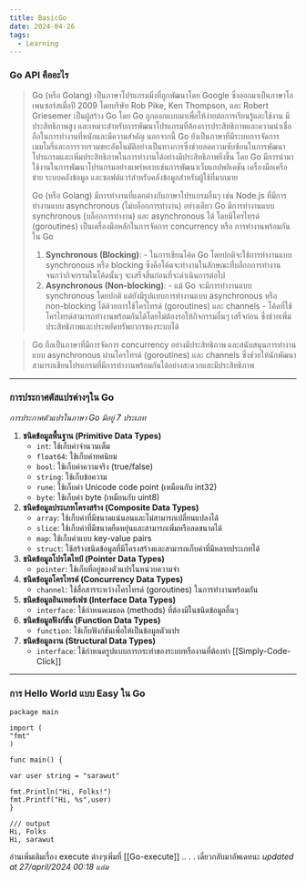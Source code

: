```yaml
---
title: BasicGo
date: 2024-04-26
tags:
  - Learning
---
```

### Go API  คืออะไร

> Go (หรือ Golang) เป็นภาษาโปรแกรมมิ่งที่ถูกพัฒนาโดย Google ซึ่งออกมาเป็นภาษาโอเพนซอร์สเมื่อปี 2009 โดยบริษัท Rob Pike, Ken Thompson, และ Robert Griesemer เป็นผู้สร้าง Go โดย Go ถูกออกแบบมาเพื่อให้ง่ายต่อการเรียนรู้และใช้งาน มีประสิทธิภาพสูง และเหมาะสำหรับการพัฒนาโปรแกรมที่ต้องการประสิทธิภาพและความน่าเชื่อถือในการทำงานที่หนักและมีความสำคัญ นอกจากนี้ Go ยังเป็นภาษาที่มีระบบการจัดการเมมโมรี่และการรวบรวมขยะอัตโนมัติอย่างเป็นทางการซึ่งช่วยลดความซับซ้อนในการพัฒนาโปรแกรมและเพิ่มประสิทธิภาพในการทำงานได้อย่างมีประสิทธิภาพยิ่งขึ้น โดย Go มีการนำมาใช้งานในการพัฒนาโปรแกรมอย่างแพร่หลายเช่นการพัฒนาเว็บแอปพลิเคชัน เครื่องมือเครือข่าย ระบบคลังข้อมูล และซอฟต์แวร์สำหรับคลังข้อมูลสำหรับผู้ใช้ที่มากมาย
> 
> Go (หรือ Golang) มีการทำงานที่แตกต่างกับภาษาโปรแกรมอื่นๆ เช่น Node.js ที่มีการทำงานแบบ asynchronous (ไม่บล็อกการทำงาน) อย่างเดียว Go มีการทำงานแบบ synchronous (บล็อกการทำงาน) และ asynchronous ได้ โดยมีโครไทรด์ (goroutines) เป็นเครื่องมือหลักในการจัดการ concurrency หรือ
> การทำงานพร้อมกันใน Go
>1. **Synchronous (Blocking)**:
    - ในการเขียนโค้ด Go โดยปกติจะใช้การทำงานแบบ synchronous หรือ blocking ซึ่งคือโค้ดจะทำงานในลักษณะที่บล็อกการทำงานจนกว่ากิจกรรมในโค้ดนั้นๆ จะเสร็จสิ้นก่อนที่จะดำเนินการต่อไป
>2. **Asynchronous (Non-blocking)**:
    - แม้ Go จะมีการทำงานแบบ synchronous โดยปกติ แต่ยังมีรูปแบบการทำงานแบบ asynchronous หรือ non-blocking ได้ด้วยการใช้โครไทรด์ (goroutines) และ channels
    - โค้ดที่ใช้โครไทรด์สามารถทำงานพร้อมกันได้โดยไม่ต้องรอให้กิจกรรมอื่นๆ เสร็จก่อน ซึ่งช่วยเพิ่มประสิทธิภาพและประหยัดทรัพยากรของระบบได้

> Go ถือเป็นภาษาที่มีการจัดการ concurrency อย่างมีประสิทธิภาพ และสนับสนุนการทำงานแบบ asynchronous ผ่านโครไทรด์ (goroutines) และ channels ซึ่งช่วยให้นักพัฒนาสามารถเขียนโปรแกรมที่มีการทำงานพร้อมกันได้อย่างสะดวกและมีประสิทธิภาพ

---

### การประกาศตัสแปรต่างๆใน Go
*การประกาศตัวแปรในภาษา Go มีอยู่ 7 ประเภท*
1. **ชนิดข้อมูลพื้นฐาน (Primitive Data Types)**
    - `int`: ใช้เก็บค่าจำนวนเต็ม
    - `float64`: ใช้เก็บค่าทศนิยม
    - `bool`: ใช้เก็บค่าความจริง (true/false)
    - `string`: ใช้เก็บข้อความ
    - `rune`: ใช้เก็บค่า Unicode code point (เหมือนกับ int32)
    - `byte`: ใช้เก็บค่า byte (เหมือนกับ uint8)
2. **ชนิดข้อมูลประเภทโครงสร้าง (Composite Data Types)**
    - `array`: ใช้เก็บค่าที่มีขนาดแน่นอนและไม่สามารถเปลี่ยนแปลงได้
    - `slice`: ใช้เก็บค่าที่มีขนาดยืดหยุ่นและสามารถเพิ่มหรือลดขนาดได้
    - `map`: ใช้เก็บค่าแบบ key-value pairs
    - `struct`: ใช้สร้างชนิดข้อมูลที่มีโครงสร้างและสามารถเก็บค่าที่มีหลายประเภทได้
3. **ชนิดข้อมูลโปรโตไทป์ (Pointer Data Types)**
    - `pointer`: ใช้เก็บที่อยู่ของตัวแปรในหน่วยความจำ
4. **ชนิดข้อมูลโครไทรด์ (Concurrency Data Types)**
    - `channel`: ใช้สื่อสารระหว่างโครไทรด์ (goroutines) ในการทำงานพร้อมกัน
5. **ชนิดข้อมูลอินเทอร์เฟซ (Interface Data Types)**
    - `interface`: ใช้กำหนดเมธอด (methods) ที่ต้องมีในชนิดข้อมูลอื่นๆ
6. **ชนิดข้อมูลฟังก์ชัน (Function Data Types)**
    - `function`: ใช้เก็บฟังก์ชันเพื่อให้เป็นข้อมูลตัวแปร
7. **ชนิดข้อมูลงาน (Structural Data Types)**
    - `interface`: ใช้กำหนดรูปแบบการกระทำของระบบหรืองานที่ต้องทำ
[[Simply-Code-Click]]

---

### การ Hello World แบบ Easy ใน Go

```
package main

import (
"fmt"
)

func main() {

var user string = "sarawut"

fmt.Println("Hi, Folks!")
fmt.Printf("Hi, %s",user)
}

/// output
Hi, Folks
Hi, sarawut
```
อ่านเพิ่มเติมเรื่อง execute ต่างๆเพิ่มที่ [[Go-execute]]
..
.
.
เดี๋ยวกลับมาอัพเดทนะ
*updated at 27/april/2024 00:18 แอ๋ม*